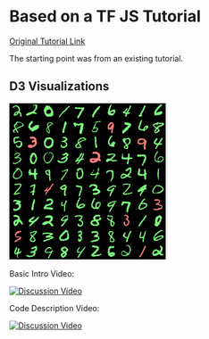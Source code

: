 # Based on a TF JS Tutorial

[Original Tutorial Link](https://codelabs.developers.google.com/codelabs/tfjs-training-classfication/index.html)

The starting point was from an existing tutorial.

## D3 Visualizations

<img src="https://github.com/Kinvert/Machine-Learning/blob/master/Basic-Classification/MNIST/TensorFlow-JS/D3-10X10-Prediction-Tiles.png" width="280" height="280"/>

Basic Intro Video:

[![Discussion Video](https://img.youtube.com/vi/bFEICWeNoks/0.jpg)](https://www.youtube.com/watch?v=bFEICWeNoks "Discussion Video")

Code Description Video:

[![Discussion Video](https://img.youtube.com/vi/MetDgYqPD1I/0.jpg)](https://www.youtube.com/watch?v=MetDgYqPD1I "Discussion Video")